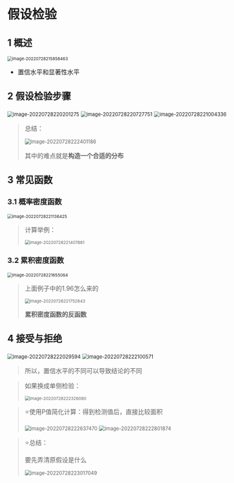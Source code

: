 # 假设检验

## 1 概述

<img src="README.assets/image-20220728215858463.png" alt="image-20220728215858463" style="zoom:67%;" />

- 置信水平和显著性水平

## 2 假设检验步骤

<img src="README.assets/image-20220728220201275.png" alt="image-20220728220201275" style="zoom:80%;" />

<img src="README.assets/image-20220728220727751.png" alt="image-20220728220727751" style="zoom:80%;" />

<img src="README.assets/image-20220728221004336.png" alt="image-20220728221004336" style="zoom:80%;" />

> 总结：
>
> <img src="README.assets/image-20220728222401186.png" alt="image-20220728222401186" style="zoom:80%;" />
>
> 其中的难点就是**构造一个合适的分布**

## 3 常见函数

### 3.1 概率密度函数

<img src="README.assets/image-20220728221136425.png" alt="image-20220728221136425" style="zoom:67%;" />

> 计算举例：
>
> <img src="README.assets/image-20220728221407881.png" alt="image-20220728221407881" style="zoom:67%;" />

### 3.2 累积密度函数

<img src="README.assets/image-20220728221655064.png" alt="image-20220728221655064" style="zoom:67%;" />

> 上面例子中的1.96怎么来的
>
> <img src="README.assets/image-20220728221752843.png" alt="image-20220728221752843" style="zoom:67%;" />
>
> **累积密度函数的反函数**

## 4 接受与拒绝

<img src="README.assets/image-20220728222029594.png" alt="image-20220728222029594" style="zoom:80%;" />

<img src="README.assets/image-20220728222100571.png" alt="image-20220728222100571" style="zoom:80%;" />

> 所以，置信水平的不同可以导致结论的不同

> 如果换成单侧检验：
>
> <img src="README.assets/image-20220728222326080.png" alt="image-20220728222326080" style="zoom:67%;" />

> :star:使用P值简化计算：得到检测值后，直接比较面积
>
> <img src="README.assets/image-20220728222637470.png" alt="image-20220728222637470" style="zoom:80%;" />
>
> <img src="README.assets/image-20220728222801874.png" alt="image-20220728222801874" style="zoom:80%;" />

> :star:总结：
>
> 要先弄清原假设是什么
>
> <img src="README.assets/image-20220728223017049.png" alt="image-20220728223017049" style="zoom:80%;" />